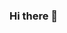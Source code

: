 ### Hi there 👋

<!--
**nagasatyasri/NAGASATYASRI** is a ✨ _special_ ✨ repository because its `README.md` (this file) appears on your GitHub profile.

Here are some ideas to get you started:

-  📖I’m currently studying on computer science
- 📓 I’m currently learning coding and programming
-->
